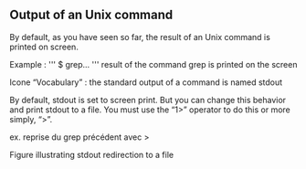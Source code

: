 ## Output of an Unix command

By default, as you have seen so far, the result of an Unix command is printed on screen.

Example :
'''
$ grep...
'''
result of the command grep is printed on the screen

Icone “Vocabulary” : the standard output of a command is named stdout

By default, stdout is set to screen print. But you can change this behavior and print stdout to a file. 
You must use the “1>” operator to do this or more simply, “>”.

ex. reprise du grep précédent avec >

Figure illustrating stdout redirection to a file
